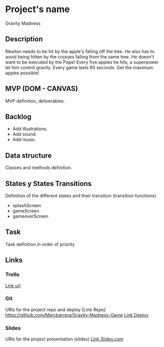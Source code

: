# Project's name
Gravity Madness

## Description
Newton needs to be hit by the apple's falling off the tree. He also has to avoid being hitten by the crosses falling from the same tree. He doesn't want to be executed by the Pope! Every five apples he hits, a superpower let him control gravity. Every game lasts 60 seconds. Get the maximum apples possible!

## MVP (DOM - CANVAS)
MVP definition, deliverables.


## Backlog
- Add illustrations.
- Add sound.
- Add music.


## Data structure
Classes and methods definition.


## States y States Transitions
Definition of the different states and their transition (transition functions)

- splashScreen
- gameScreen
- gameoverScreen


## Task
Task definition in order of priority


## Links


### Trello
[Link url](https://trello.com)


### Git
URls for the project repo and deploy
[Link Repo] https://github.com/Marcbarrera/Gravity-Madness-Game
[Link Deploy](http://github.com)


### Slides
URls for the project presentation (slides)
[Link Slides.com](http://slides.com)
